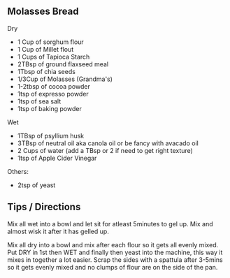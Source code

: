 ## Molasses Bread

Dry
- 1 Cup of sorghum flour
- 1 Cup of Millet flout
- 1 Cups of Tapioca Starch
- 2TBsp of ground flaxseed meal
- 1Tbsp of chia seeds
- 1/3Cup of Molasses (Grandma's)
- 1-2tbsp of cocoa powder
- 1tsp of expresso powder
- 1tsp of sea salt
- 1tsp of baking powder

Wet
- 1TBsp of psyllium husk
- 3TBsp of neutral oil aka canola oil or be fancy with avacado oil
- 2 Cups of water (add a TBsp or 2 if need to get right texture)
- 1tsp of Apple Cider Vinegar

Others:
- 2tsp of yeast

## Tips / Directions
Mix all wet into a bowl and let sit for atleast 5minutes to gel up. Mix and almost wisk it after it has gelled up.

Mix all dry into a bowl and mix after each flour so it gets all evenly mixed.
Put DRY in 1st then WET and finally then yeast into the machine, this way it mixes in together a lot easier.
Scrap the sides with a spattula after 3-5mins so it gets evenly mixed and no clumps of flour are on the side of the pan.
